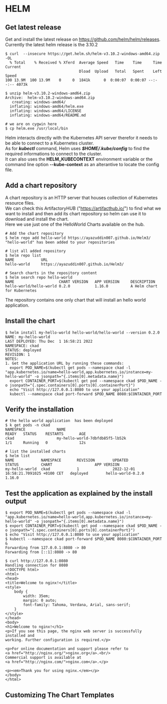 # HELM
## Get latest release
Get and install the latest release on https://github.com/helm/helm/releases.  
Currently the latest helm release  is the 3.10.2
```
$ curl  --insecure https://get.helm.sh/helm-v3.10.2-windows-amd64.zip -OL
  % Total    % Received % Xferd  Average Speed   Time    Time     Time  Current
                                 Dload  Upload   Total   Spent    Left  Speed
100 13.9M  100 13.9M    0     0  1841k      0  0:00:07  0:00:07 --:--:-- 4073k

$ unzip helm-v3.10.2-windows-amd64.zip
Archive:  helm-v3.10.2-windows-amd64.zip
   creating: windows-amd64/
  inflating: windows-amd64/helm.exe
  inflating: windows-amd64/LICENSE
  inflating: windows-amd64/README.md

# we are on cygwin here
$ cp helm.exe /usr/local/bin
```
Helm interacts directly with the Kubernetes API server therefor it needs to be able to connect to a Kubernetes cluster.  
As for ***kubectl*** command, Helm uses ***$HOME/.kube/config*** to find the required informations to connect to the cluster.  
It can also uses the **HELM_KUBECONTEXT** environment variable or the command line option **--kube-context** as an alterantive to locate the config file.

## Add a chart repository 
A chart repository is an HTTP server that houses collection of Kubernetes resource files.  
We can check this ArtifactoryHUB ("https://artifacthub.io/") to find what we want to install and then add its chart repository so helm can use it to download and install the chart.  
Here we use just one of the HelloWorld Charts available on the hub.  

```
# Add the chart repository
$ helm repo add hello-world https://ayazuddin007.github.io/Helm3/
"hello-world" has been added to your repositories

# list all added repository
$ helm repo list
NAME            URL
hello-world     https://ayazuddin007.github.io/Helm3/

# Search charts in the repository content
$ helm search repo hello-world
NAME                    CHART VERSION   APP VERSION     DESCRIPTION
hello-world/hello-world 0.2.0           1.16.0          A Helm chart for Kubernetes
```

The repository contains one only chart that will install an hello world application.

## Install the chart
```
$ helm install my-hello-world hello-world/hello-world --version 0.2.0
NAME: my-hello-world
LAST DEPLOYED: Thu Dec  1 16:58:21 2022
NAMESPACE: ckad
STATUS: deployed
REVISION: 1
NOTES:
1. Get the application URL by running these commands:
  export POD_NAME=$(kubectl get pods --namespace ckad -l "app.kubernetes.io/name=hello-world,app.kubernetes.io/instance=my-hello-world" -o jsonpath="{.items[0].metadata.name}")
  export CONTAINER_PORT=$(kubectl get pod --namespace ckad $POD_NAME -o jsonpath="{.spec.containers[0].ports[0].containerPort}")
  echo "Visit http://127.0.0.1:8080 to use your application"
  kubectl --namespace ckad port-forward $POD_NAME 8080:$CONTAINER_PORT
```
## Verify the installation
```
# the hello world application  has been deployed
$ k get pods -n ckad
NAMESPACE              NAME                                         READY   STATUS    RESTARTS       AGE
ckad                   my-hello-world-7dbfdb85f5-lb52k              1/1     Running   0              12s

# list the installed charts
$ helm list
NAME            NAMESPACE       REVISION        UPDATED                                 STATUS          CHART                   APP VERSION
my-hello-world  ckad            1               2022-12-01 16:58:21.7091025 +0100 CET   deployed        hello-world-0.2.0       1.16.0
```

## Test the application as explained by the install output
```
$ export POD_NAME=$(kubectl get pods --namespace ckad -l "app.kubernetes.io/name=hello-world,app.kubernetes.io/instance=my-hello-world" -o jsonpath="{.items[0].metadata.name}")
$ export CONTAINER_PORT=$(kubectl get pod --namespace ckad $POD_NAME -o jsonpath="{.spec.containers[0].ports[0].containerPort}")
$ echo "Visit http://127.0.0.1:8080 to use your application"
$ kubectl --namespace ckad port-forward $POD_NAME 8080:$CONTAINER_PORT &
Forwarding from 127.0.0.1:8080 -> 80
Forwarding from [::1]:8080 -> 80

$ curl http://127.0.0.1:8080
Handling connection for 8080
<!DOCTYPE html>
<html>
<head>
<title>Welcome to nginx!</title>
<style>
    body {
        width: 35em;
        margin: 0 auto;
        font-family: Tahoma, Verdana, Arial, sans-serif;
    }
</style>
</head>
<body>
<h1>Welcome to nginx!</h1>
<p>If you see this page, the nginx web server is successfully installed and
working. Further configuration is required.</p>

<p>For online documentation and support please refer to
<a href="http://nginx.org/">nginx.org</a>.<br/>
Commercial support is available at
<a href="http://nginx.com/">nginx.com</a>.</p>

<p><em>Thank you for using nginx.</em></p>
</body>
</html>
```
## Customizing The Chart Templates
